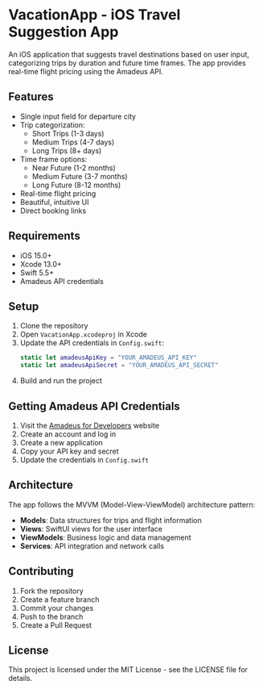 # VacationApp - iOS Travel Suggestion App

An iOS application that suggests travel destinations based on user input, categorizing trips by duration and future time frames. The app provides real-time flight pricing using the Amadeus API.

## Features

- Single input field for departure city
- Trip categorization:
  - Short Trips (1-3 days)
  - Medium Trips (4-7 days)
  - Long Trips (8+ days)
- Time frame options:
  - Near Future (1-2 months)
  - Medium Future (3-7 months)
  - Long Future (8-12 months)
- Real-time flight pricing
- Beautiful, intuitive UI
- Direct booking links

## Requirements

- iOS 15.0+
- Xcode 13.0+
- Swift 5.5+
- Amadeus API credentials

## Setup

1. Clone the repository
2. Open `VacationApp.xcodeproj` in Xcode
3. Update the API credentials in `Config.swift`:
   ```swift
   static let amadeusApiKey = "YOUR_AMADEUS_API_KEY"
   static let amadeusApiSecret = "YOUR_AMADEUS_API_SECRET"
   ```
4. Build and run the project

## Getting Amadeus API Credentials

1. Visit the [Amadeus for Developers](https://developers.amadeus.com/) website
2. Create an account and log in
3. Create a new application
4. Copy your API key and secret
5. Update the credentials in `Config.swift`

## Architecture

The app follows the MVVM (Model-View-ViewModel) architecture pattern:

- **Models**: Data structures for trips and flight information
- **Views**: SwiftUI views for the user interface
- **ViewModels**: Business logic and data management
- **Services**: API integration and network calls

## Contributing

1. Fork the repository
2. Create a feature branch
3. Commit your changes
4. Push to the branch
5. Create a Pull Request

## License

This project is licensed under the MIT License - see the LICENSE file for details. 